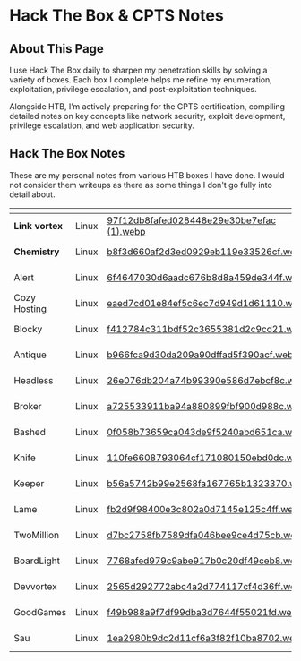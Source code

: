 # Hack The Box & CPTS Notes

## About This Page

I use Hack The Box daily to sharpen my penetration skills by solving a variety of boxes. Each box I complete helps me refine my enumeration, exploitation, privilege escalation, and post-exploitation techniques.

Alongside HTB, I’m actively preparing for the CPTS certification, compiling detailed notes on key concepts like network security, exploit development, privilege escalation, and web application security.

## Hack The Box Notes

These are my personal notes from various HTB boxes I have done. I would not consider them writeups as there as some things I don't go fully into detail about.

<table data-view="cards"><thead><tr><th></th><th></th><th data-hidden data-card-cover data-type="files"></th><th data-hidden data-card-target data-type="content-ref"></th></tr></thead><tbody><tr><td><strong>Link vortex</strong></td><td>Linux</td><td><a href=".gitbook/assets/97f12db8fafed028448e29e30be7efac (1).webp">97f12db8fafed028448e29e30be7efac (1).webp</a></td><td><a href="https://earlyhints.github.io/HTB_Boxes/easy-active/linkvortex">https://earlyhints.github.io/HTB_Boxes/easy-active/linkvortex</a></td></tr><tr><td><strong>Chemistry</strong></td><td>Linux</td><td><a href=".gitbook/assets/b8f3d660af2d3ed0929eb119e33526cf.webp">b8f3d660af2d3ed0929eb119e33526cf.webp</a></td><td><a href="https://earlyhints.github.io/HTB_Boxes/easy-active/chemistry">https://earlyhints.github.io/HTB_Boxes/easy-active/chemistry</a></td></tr><tr><td>Alert</td><td>Linux</td><td><a href=".gitbook/assets/6f4647030d6aadc676b8d8a459de344f.webp">6f4647030d6aadc676b8d8a459de344f.webp</a></td><td><a href="https://earlyhints.github.io/HTB_Boxes/easy-active/alert">https://earlyhints.github.io/HTB_Boxes/easy-active/alert</a></td></tr><tr><td>Cozy Hosting</td><td>Linux</td><td><a href=".gitbook/assets/eaed7cd01e84ef5c6ec7d949d1d61110.webp">eaed7cd01e84ef5c6ec7d949d1d61110.webp</a></td><td><a href="https://earlyhints.github.io/HTB_Boxes/easy-linux-retired/cozyhosting">https://earlyhints.github.io/HTB_Boxes/easy-linux-retired/cozyhosting</a></td></tr><tr><td>Blocky</td><td>Linux</td><td><a href=".gitbook/assets/f412784c311bdf52c3655381d2c9cd21.webp">f412784c311bdf52c3655381d2c9cd21.webp</a></td><td><a href="https://earlyhints.github.io/HTB_Boxes/easy-linux-retired/blocky">https://earlyhints.github.io/HTB_Boxes/easy-linux-retired/blocky</a></td></tr><tr><td>Antique</td><td>Linux</td><td><a href=".gitbook/assets/b966fca9d30da209a90dffad5f390acf.webp">b966fca9d30da209a90dffad5f390acf.webp</a></td><td><a href="https://earlyhints.github.io/HTB_Boxes/easy-linux-retired/antique">https://earlyhints.github.io/HTB_Boxes/easy-linux-retired/antique</a></td></tr><tr><td>Headless</td><td>Linux</td><td><a href=".gitbook/assets/26e076db204a74b99390e586d7ebcf8c.webp">26e076db204a74b99390e586d7ebcf8c.webp</a></td><td><a href="https://earlyhints.github.io/HTB_Boxes/easy-linux-retired/headless">https://earlyhints.github.io/HTB_Boxes/easy-linux-retired/headless</a></td></tr><tr><td>Broker</td><td>Linux</td><td><a href=".gitbook/assets/a725533911ba94a880899fbf900d988c.webp">a725533911ba94a880899fbf900d988c.webp</a></td><td><a href="https://earlyhints.github.io/HTB_Boxes/easy-linux-retired/broker">https://earlyhints.github.io/HTB_Boxes/easy-linux-retired/broker</a></td></tr><tr><td>Bashed</td><td>Linux</td><td><a href=".gitbook/assets/0f058b73659ca043de9f5240abd651ca.webp">0f058b73659ca043de9f5240abd651ca.webp</a></td><td><a href="https://earlyhints.github.io/HTB_Boxes/easy-linux-retired/bashed">https://earlyhints.github.io/HTB_Boxes/easy-linux-retired/bashed</a></td></tr><tr><td>Knife</td><td>Linux</td><td><a href=".gitbook/assets/110fe6608793064cf171080150ebd0dc.webp">110fe6608793064cf171080150ebd0dc.webp</a></td><td><a href="https://earlyhints.github.io/HTB_Boxes/easy-linux-retired/knife">https://earlyhints.github.io/HTB_Boxes/easy-linux-retired/knife</a></td></tr><tr><td>Keeper</td><td>Linux</td><td><a href=".gitbook/assets/b56a5742b99e2568fa167765b1323370.webp">b56a5742b99e2568fa167765b1323370.webp</a></td><td><a href="https://earlyhints.github.io/HTB_Boxes/easy-linux-retired/keeper">https://earlyhints.github.io/HTB_Boxes/easy-linux-retired/keeper</a></td></tr><tr><td>Lame</td><td>Linux</td><td><a href=".gitbook/assets/fb2d9f98400e3c802a0d7145e125c4ff.webp">fb2d9f98400e3c802a0d7145e125c4ff.webp</a></td><td><a href="https://earlyhints.github.io/HTB_Boxes/easy-linux-retired/lame">https://earlyhints.github.io/HTB_Boxes/easy-linux-retired/lame</a></td></tr><tr><td>TwoMillion</td><td>Linux</td><td><a href=".gitbook/assets/d7bc2758fb7589dfa046bee9ce4d75cb.webp">d7bc2758fb7589dfa046bee9ce4d75cb.webp</a></td><td><a href="https://earlyhints.github.io/HTB_Boxes/easy-linux-retired/twomillion">https://earlyhints.github.io/HTB_Boxes/easy-linux-retired/twomillion</a></td></tr><tr><td>BoardLight</td><td>Linux</td><td><a href=".gitbook/assets/7768afed979c9abe917b0c20df49ceb8.webp">7768afed979c9abe917b0c20df49ceb8.webp</a></td><td><a href="https://earlyhints.github.io/HTB_Boxes/easy-linux-retired/boardlight">https://earlyhints.github.io/HTB_Boxes/easy-linux-retired/boardlight</a></td></tr><tr><td>Devvortex</td><td>Linux</td><td><a href=".gitbook/assets/2565d292772abc4a2d774117cf4d36ff.webp">2565d292772abc4a2d774117cf4d36ff.webp</a></td><td><a href="https://earlyhints.github.io/HTB_Boxes/easy-linux-retired/devvortex">https://earlyhints.github.io/HTB_Boxes/easy-linux-retired/devvortex</a></td></tr><tr><td>GoodGames</td><td>Linux</td><td><a href=".gitbook/assets/f49b988a9f7df99dba3d7644f55021fd.webp">f49b988a9f7df99dba3d7644f55021fd.webp</a></td><td><a href="https://earlyhints.github.io/HTB_Boxes/easy-linux-retired/goodgames">https://earlyhints.github.io/HTB_Boxes/easy-linux-retired/goodgames</a></td></tr><tr><td>Sau</td><td>Linux</td><td><a href=".gitbook/assets/1ea2980b9dc2d11cf6a3f82f10ba8702.webp">1ea2980b9dc2d11cf6a3f82f10ba8702.webp</a></td><td><a href="https://earlyhints.github.io/HTB_Boxes/easy-linux-retired/sau">https://earlyhints.github.io/HTB_Boxes/easy-linux-retired/sau</a></td></tr></tbody></table>
